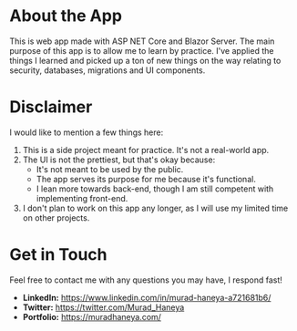 # About the App
This is web app made with ASP NET Core and Blazor Server. The main purpose of this app is to allow me to learn by practice. I've applied the things I learned and picked up a ton of new things on the way relating to security, databases, migrations and UI components.

# Disclaimer
I would like to mention a few things here:
  1. This is a side project meant for practice. It's not a real-world app.
  2. The UI is not the prettiest, but that's okay because:
      - It's not meant to be used by the public.
      - The app serves its purpose for me because it's functional.
      - I lean more towards back-end, though I am still competent with implementing front-end.
  3. I don't plan to work on this app any longer, as I will use my limited time on other projects.

# Get in Touch
Feel free to contact me with any questions you may have, I respond fast!
- **LinkedIn:** https://www.linkedin.com/in/murad-haneya-a721681b6/
- **Twitter:** https://twitter.com/Murad_Haneya
- **Portfolio:** https://muradhaneya.com/